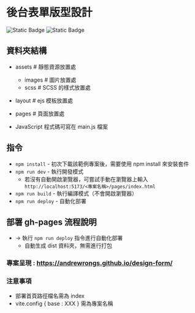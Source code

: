 #  後台表單版型設計
![Static Badge](https://img.shields.io/badge/Node-v16_up-blue) ![Static Badge](https://img.shields.io/badge/Vite-v4.2.0-blue)

## 資料夾結構
  - assets # 靜態資源放置處
    - images # 圖片放置處
    - scss # SCSS 的樣式放置處

  - layout # ejs 模板放置處
  - pages # 頁面放置處

- JavaScript 程式碼可寫在 main.js 檔案

## 指令
- `npm install` - 初次下載該範例專案後，需要使用 npm install 來安裝套件
- `npm run dev` - 執行開發模式
  - 若沒有自動開啟瀏覽器，可嘗試手動在瀏覽器上輸入
    `http://localhost:5173/<專案名稱>/pages/index.html`
- `npm run build` - 執行編譯模式（不會開啟瀏覽器）
- `npm run deploy` - 自動化部署

## 部署 gh-pages 流程說明
- -> 執行 `npm run deploy` 指令進行自動化部署
  - 自動生成 dist 資料夾，無需進行打包

### 專案呈現 : <https://andrewrongs.github.io/design-form/>

### 注意事項
- 部署首頁路徑檔名需為 index
- vite.config { base : XXX } 需為專案名稱
